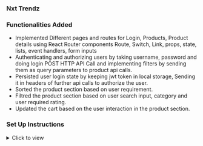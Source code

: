 ### **Nxt Trendz**

### Functionalities Added
- Implemented Different pages and routes for Login, Products, Product details using React Router components Route, Switch, Link, props, state, lists, event handlers, form inputs
- Authenticating and authorizing users by taking username, password and doing login POST HTTP API Call and implementing filters by sending them as query parameters to product api calls.
- Persisted user login state by keeping jwt token in local storage, Sending it in headers of further api calls to authorize the user.
- Sorted the product section based on user requirement.
- Filtred the product section based on user search input, category and user required rating.
- Updated the cart based on the user interaction in the product section.


### Set Up Instructions

<details>
<summary>Click to view</summary>

- Download dependencies by running `npm install`
- Start up the app using `npm start`
</details>

